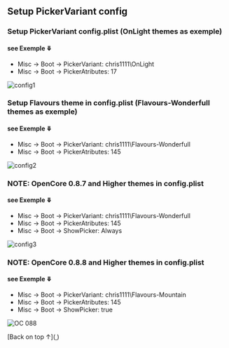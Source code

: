 ## Setup PickerVariant config

### Setup PickerVariant config.plist (OnLight themes as exemple)
#### see Exemple ⤋
- Misc -> Boot -> PickerVariant: chris1111\OnLight
- Misc -> Boot -> PickerAtributes: 17

![config1](https://user-images.githubusercontent.com/6248794/205488013-6fb04d32-8519-4d31-9d3c-1cb7e60cc1fa.png)

### Setup Flavours theme in config.plist (Flavours-Wonderfull themes as exemple)
#### see Exemple ⤋
- Misc -> Boot -> PickerVariant: chris1111\Flavours-Wonderfull
- Misc -> Boot -> PickerAtributes: 145

![config2](https://user-images.githubusercontent.com/6248794/205488049-1000e880-aca8-4ecd-8a02-93c29b88e8c5.png)

### NOTE: OpenCore 0.8.7 and Higher themes in config.plist
#### see Exemple ⤋
- Misc -> Boot -> PickerVariant: chris1111\Flavours-Wonderfull
- Misc -> Boot -> PickerAtributes: 145
- Misc -> Boot -> ShowPicker: Always

![config3](https://user-images.githubusercontent.com/6248794/205488054-54b361c1-794b-492e-8a73-7a2bd42e98b8.png)

### NOTE: OpenCore 0.8.8 and Higher themes in config.plist
#### see Exemple ⤋
- Misc -> Boot -> PickerVariant: chris1111\Flavours-Mountain
- Misc -> Boot -> PickerAtributes: 145
- Misc -> Boot -> ShowPicker: true

![OC 088](https://user-images.githubusercontent.com/6248794/206881307-2eec1bb8-c4a5-4a87-89ae-d49f0c9fa9d6.png)


[Back on top ↑]([ ](https://github.com/chris1111/OpenCanopy-Generator))
